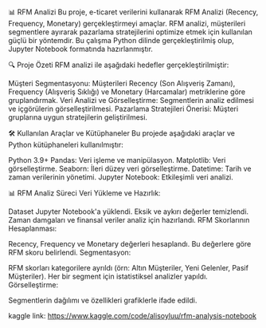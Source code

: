 📊 RFM Analizi
Bu proje, e-ticaret verilerini kullanarak RFM Analizi (Recency, Frequency, Monetary) gerçekleştirmeyi amaçlar. RFM analizi, müşterileri segmentlere ayırarak pazarlama stratejilerini optimize etmek için kullanılan güçlü bir yöntemdir. Bu çalışma Python dilinde gerçekleştirilmiş olup, Jupyter Notebook formatında hazırlanmıştır.

🔍 Proje Özeti
RFM analizi ile aşağıdaki hedefler gerçekleştirilmiştir:

Müşteri Segmentasyonu: Müşterileri Recency (Son Alışveriş Zamanı), Frequency (Alışveriş Sıklığı) ve Monetary (Harcamalar) metriklerine göre gruplandırmak.
Veri Analizi ve Görselleştirme: Segmentlerin analiz edilmesi ve içgörülerin görselleştirilmesi.
Pazarlama Stratejileri Önerisi: Müşteri gruplarına uygun stratejilerin geliştirilmesi.

🛠 Kullanılan Araçlar ve Kütüphaneler
Bu projede aşağıdaki araçlar ve Python kütüphaneleri kullanılmıştır:

Python 3.9+
Pandas: Veri işleme ve manipülasyon.
Matplotlib: Veri görselleştirme.
Seaborn: İleri düzey veri görselleştirme.
Datetime: Tarih ve zaman verilerinin yönetimi.
Jupyter Notebook: Etkileşimli veri analizi.

📊 RFM Analiz Süreci
Veri Yükleme ve Hazırlık:

Dataset Jupyter Notebook'a yüklendi.
Eksik ve aykırı değerler temizlendi.
Zaman damgaları ve finansal veriler analiz için hazırlandı.
RFM Skorlarının Hesaplanması:

Recency, Frequency ve Monetary değerleri hesaplandı.
Bu değerlere göre RFM skoru belirlendi.
Segmentasyon:

RFM skorları kategorilere ayrıldı (örn: Altın Müşteriler, Yeni Gelenler, Pasif Müşteriler).
Her bir segment için istatistiksel analizler yapıldı.
Görselleştirme:

Segmentlerin dağılımı ve özellikleri grafiklerle ifade edildi.

kaggle link: https://www.kaggle.com/code/alisoyluu/rfm-analysis-notebook
